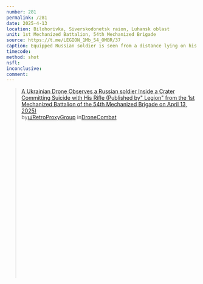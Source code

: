 ```yaml
---
number: 281
permalink: /281
date: 2025-4-13
location: Bilohorivka, Siverskodonetsk raion, Luhansk oblast
unit: 1st Mechanized Battalion, 54th Mechanized Brigade
source: https://t.me/LEGION_1Mb_54_OMBR/37
caption: Equipped Russian soldier is seen from a distance lying on his back in fresh shell crater and shooting himself
timecode: 
method: shot
nsfl: 
inconclusive: 
comment: 
---
```

<blockquote class="reddit-embed-bq" style="height:500px" data-embed-height="586"><a href="https://www.reddit.com/r/DroneCombat/comments/1jy96w6/a_ukrainian_drone_observes_a_russian_soldier/">A Ukrainian Drone Observes a Russian soldier Inside a Crater Committing Suicide with His Rifle (Published by" Legion" from the 1st Mechanized Battalion of the 54th Mechanized Brigade on April 13, 2025)</a><br> by<a href="https://www.reddit.com/user/RetroProxyGroup/">u/RetroProxyGroup</a> in<a href="https://www.reddit.com/r/DroneCombat/">DroneCombat</a></blockquote><script async="" src="https://embed.reddit.com/widgets.js" charset="UTF-8"></script>